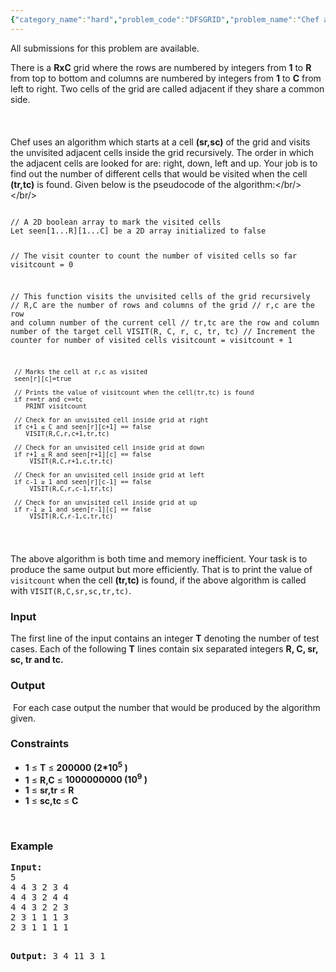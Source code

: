 ```yaml
---
{"category_name":"hard","problem_code":"DFSGRID","problem_name":"Chef and The Recursive Algorithm","languages_supported":{"0":"ADA","1":"ASM","2":"BASH","3":"BF","4":"C","5":"C99 strict","6":"CAML","7":"CLOJ","8":"CLPS","9":"CPP 4.3.2","10":"CPP 4.9.2","11":"CPP14","12":"CS2","13":"D","14":"ERL","15":"FORT","16":"FS","17":"GO","18":"HASK","19":"ICK","20":"ICON","21":"JAVA","22":"JS","23":"LISP clisp","24":"LISP sbcl","25":"LUA","26":"NEM","27":"NICE","28":"NODEJS","29":"PAS fpc","30":"PAS gpc","31":"PERL","32":"PERL6","33":"PHP","34":"PIKE","35":"PRLG","36":"PYTH","37":"PYTH 3.4","38":"RUBY","39":"SCALA","40":"SCM guile","41":"SCM qobi","42":"ST","43":"TCL","44":"TEXT","45":"WSPC"},"max_timelimit":3,"source_sizelimit":50000,"problem_author":"rustinpiece","problem_tester":"Rubanenko","date_added":"2-08-2013","tags":{"0":"ad","1":"cook37","2":"implementation","3":"medium","4":"rustinpiece"},"editorial_url":"http://discuss.codechef.com/problems/DFSGRID","time":{"view_start_date":1376852100,"submit_start_date":1376852100,"visible_start_date":1376852100,"end_date":1735669800},"layout":"problem"}
---
```

<span class="solution-visible-txt">All submissions for this problem are available.</span><p>There is a <b>RxC</b> grid where the rows are numbered by integers from <b>1</b> to <b>R</b> from top to bottom and columns are numbered by integers from <b>1</b> to <b>C</b> from left to right. Two cells of the grid are called adjacent if they share a common side.<br />
<br/><br/><br />
Chef uses an algorithm which starts at a cell <b>(sr,sc)</b> of the grid and visits the unvisited adjacent cells inside the grid recursively. The order in which the adjacent cells are looked for are: right, down, left and up. Your job is to find out the number of different cells that would be visited when the cell <b>(tr,tc)</b> is found. Given below is the pseudocode of the algorithm:</br/></br/></p>
<p><pre><code>
// A 2D boolean array to mark the visited cells
Let seen[1...R][1...C] be a 2D array initialized to false

// The visit counter to count the number of visited cells so far
visitcount = 0 

// This function visits the unvisited cells of the grid recursively
// R,C are the number of rows and columns of the grid
// r,c are the row and column number of the current cell 
// tr,tc are the row and column number of the target cell 
VISIT(R, C, r, c, tr, tc)
     // Increment the counter for number of visited cells
     visitcount = visitcount + 1 
  
     // Marks the cell at r,c as visited
     seen[r][c]=true           
  
     // Prints the value of visitcount when the cell(tr,tc) is found
     if r==tr and c==tc  
	    PRINT visitcount

     // Check for an unvisited cell inside grid at right
     if c+1 ≤ C and seen[r][c+1] == false 
	    VISIT(R,C,r,c+1,tr,tc)
    
     // Check for an unvisited cell inside grid at down
     if r+1 ≤ R and seen[r+1][c] == false 
	     VISIT(R,C,r+1,c,tr,tc)
  
     // Check for an unvisited cell inside grid at left
     if c-1 ≥ 1 and seen[r][c-1] == false 
	     VISIT(R,C,r,c-1,tr,tc)
  
     // Check for an unvisited cell inside grid at up
     if r-1 ≥ 1 and seen[r-1][c] == false 
	     VISIT(R,C,r-1,c,tr,tc)

</code></pre></p><p></p>

<p> The above algorithm is both time and memory inefficient. Your task is to produce the same output but more efficiently. That is to print the value of <code>visitcount</code> when the cell <b>(tr,tc)</b> is found, if the above algorithm is called with <code>VISIT(R,C,sr,sc,tr,tc)</code>. </p>
<h3>Input</h3>
<p>The first line of the input contains an integer <b>T</b> denoting the number of test cases. Each of the following <b>T</b> lines contain six separated integers <b>R, C, sr, sc, tr and tc.</b></p>
<h3>Output</h3>
<p> For each case output the number that would be produced by the algorithm given.</p>
<h3>Constraints</h3>
<ul>
<li><b>1</b> ≤ <b>T</b> ≤ <b>200000 (2*10<sup>5</sup> )</b></li>
<li><b>1</b> ≤ <b>R,C</b> ≤ <b>1000000000 (10<sup>9</sup> )</b></li>
<li><b>1</b> ≤ <b>sr,tr</b> ≤ <b>R</b></li>
<li><b>1</b> ≤ <b>sc,tc</b> ≤ <b>C</b></li>
</ul>
<p> </p>
<h3>Example</h3>
<pre><b>Input:</b>
5
4 4 3 2 3 4
4 4 3 2 4 4
4 4 3 2 2 3
2 3 1 1 1 3  
2 3 1 1 1 1 

<b>Output:</b>
3
4
11
3
1
</pre><p> </p>
